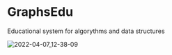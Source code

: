# GraphsEdu
Educational system for algorythms and data structures

![2022-04-07_12-38-09](https://user-images.githubusercontent.com/71000942/162170631-a5e4cdd1-9c76-43d4-b243-a41e3a60d7c1.png)
